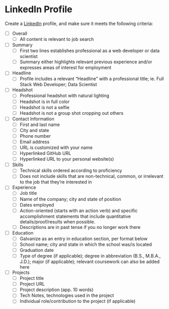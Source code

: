 # LinkedIn Profile

Create a [LinkedIn](https://www.linkedin.com) profile, and make sure it meets the following criteria:

* [ ] Overall
    * [ ] All content is relevant to job search
* [ ] Summary
    * [ ] First two lines establishes professional as a web developer or data scientist
    * [ ] Summary either highlights relevant previous experience and/or expresses areas of interest for employment
* [ ] Headline
    * [ ] Profile includes a relevant “Headline” with a professional title; ie. Full Stack Web Developer; Data Scientist
* [ ] Headshot
    * [ ] Professional headshot with natural lighting
    * [ ] Headshot is in full color
    * [ ] Headshot is not a selfie
    * [ ] Headshot is not a group shot cropping out others
* [ ] Contact Information
    * [ ] First and last name
    * [ ] City and state
    * [ ] Phone number
    * [ ] Email address
    * [ ] URL is customized with your name
    * [ ] Hyperlinked GitHub URL
    * [ ] Hyperlinked URL to your personal website(s)
* [ ] Skills
    * [ ] Technical skills ordered according to proficiency
    * [ ] Does not include skills that are non-technical, common, or irrelevant to the job that they’re interested in
* [ ] Experience
    * [ ] Job title
    * [ ] Name of the company; city and state of position
    * [ ] Dates employed
    * [ ] Action-oriented (starts with an action verb) and specific accomplishment statements that include quantitative details/proof/results when possible.
    * [ ] Descriptions are in past tense if you no longer work there
* [ ] Education
    * [ ] Galvanize as an entry in education section, per format below
    * [ ] School name; city and state in which the school was/is located
    * [ ] Graduation date
    * [ ] Type of degree (if applicable); degree in abbreviation (B.S., M.B.A., J.D.); major (if applicable); relevant coursework can also be added here
* [ ] Projects
    * [ ] Project title
    * [ ] Project URL
    * [ ] Project description (app. 10 words)
    * [ ] Tech Notes, technologies used in the project
    * [ ] Individual role/contribution to the project (if applicable)
